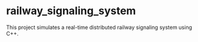 # railway_signaling_system
This project simulates a real-time distributed railway signaling system using C++.
